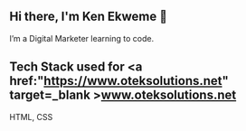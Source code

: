 ## Hi there, I'm Ken Ekweme 👋

I’m a Digital Marketer learning to code.

Tech Stack used for <a href:"https://www.oteksolutions.net" target=_blank >www.oteksolutions.net</a>
--
HTML, CSS


<!--
**oteksolutions/oteksolutions** is a ✨ _special_ ✨ repository because its `README.md` (this file) appears on your GitHub profile.

Here are some ideas to get you started:

- 🔭 I’m currently working on ...
- 🌱 I’m currently learning ...
- 👯 I’m looking to collaborate on ...
- 🤔 I’m looking for help with ...
- 💬 Ask me about ...
- 📫 How to reach me: ...
- 😄 Pronouns: ...
- ⚡ Fun fact: ...
-->
